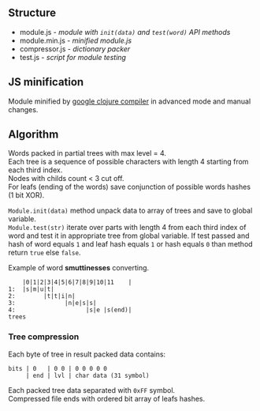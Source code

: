 ## Structure
- module.js - *module with ```init(data)``` and ```test(word)``` API methods*
- module.min.js - *minified module.js*
- compressor.js - *dictionary packer*
- test.js - *script for module testing*

## JS minification

Module minified by [google clojure compiler](https://closure-compiler.appspot.com/home) in advanced mode and manual changes.

## Algorithm

Words packed in partial trees with max level = 4.  
Each tree is a sequence of possible characters with length 4 starting from each third index.  
Nodes with childs count < 3 cut off.  
For leafs (ending of the words) save conjunction of possible words hashes (1 bit XOR).  

```Module.init(data)``` method unpack data to array of trees and save to global variable.  
```Module.test(str)``` iterate over parts with length 4 from each third index of word and test it in appropriate tree from global variable. If test passed and hash of word equals ```1``` and leaf hash equals ```1``` or hash equals ```0``` than method return ```true``` else ```false```.

Example of word **smuttinesses** converting.
```
    |0|1|2|3|4|5|6|7|8|9|10|11    |
1:  |s|m|u|t|
2:        |t|t|i|n|
3:              |n|e|s|s|
4:                    |s|e |s(end)|
trees
```

### Tree compression

Each byte of tree in result packed data contains:
```
bits | 0   | 0 0 | 0 0 0 0 0  
     | end | lvl | char data (31 symbol)
```
Each packed tree data separated with ```0xFF``` symbol.  
Compressed file ends with ordered bit array of leafs hashes.